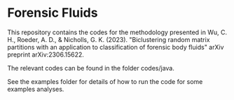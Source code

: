 # Forensic Fluids
 
This repository contains the codes for the methodology presented in Wu, C. H., Roeder, A. D., & Nicholls, G. K. (2023). "Biclustering random matrix partitions with an application to classification of forensic body fluids" arXiv preprint arXiv:2306.15622.

The relevant codes can be found in the folder codes/java.

See the examples folder for details of how to run the code for some examples analyses.
